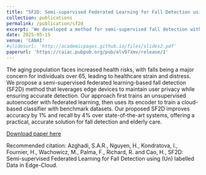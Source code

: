 ```yaml
---
title: "SF2D: Semi-supervised Federated Learning for Fall Detection using (Un) labelled Data in Edge-Cloud"
collection: publications
permalink: /publication/sf2d
excerpt: 'We developed a method for semi-supervised fall detection with (un)labeled data'
date: 2025-05-15
venue: 'CANAI'
#slidesurl: 'http://academicpages.github.io/files/slides2.pdf'
paperurl: 'https://caiac.pubpub.org/pub/elv97xmv/release/1'
---
```

The aging population faces increased health risks, with falls being a major concern for individuals over 65, leading to healthcare strain and distress. We propose a semi-supervised federated learning-based fall detection (SF2D) method that leverages edge devices to maintain user privacy while ensuring accurate detection. Our approach first trains an unsupervised autoencoder with federated learning, then uses its encoder to train a cloud-based classifier with benchmark datasets. Our proposed SF2D improves accuracy by 1% and recall by 4% over state-of-the-art systems, offering a practical, accurate solution for fall detection and elderly care.

[Download paper here](https://caiac.pubpub.org/pub/elv97xmv#nili0yx0xpa)

Recommended citation:
Azghadi, S.A.R., Nguyen, H., Kondratova, I., Fournier, H., Wachowicz, M., Palma, F., Richard, R. and Cao, H., SF2D: Semi-supervised Federated Learning for Fall Detection using (Un) labelled Data in Edge-Cloud.